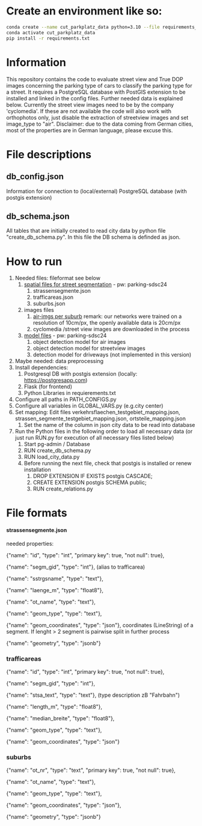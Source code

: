 # Create an environment like so:
```bash
conda create --name cut_parkplatz_data python=3.10 --file requirements_conda.txt
conda activate cut_parkplatz_data
pip install -r requirements.txt
```

# Information
This repository contains the code to evaluate street view and True DOP images concerning the parking type of cars to classify the parking type for a street. It requires a PostgreSQL database with PostGIS extension to be installed and linked in the config files. Further needed data is explained below. Currently the street view images need to be by the company 'cyclomedia'. If these are not available the code will also work with orthophotos only, just disable the extraction of streetview images and set image_type to "air".
Disclaimer: due to the data coming from German cities, most of the properties are in German language, please excuse this.

# File descriptions

## db_config.json
Information for connection to (local/external) PostgreSQL database (with postgis extension)

## db_schema.json
All tables that are initially created to read city data by python file "create_db_schema.py". In this file the DB schema is definded as json.


# How to run
1. Needed files: fileformat see below
   1. [spatial files for street segmentation](https://cloud.scadsai.uni-leipzig.de/index.php/s/HY4oEWz42C3mQsT) - pw: parking-sdsc24
      1. strassensegmente.json
      2. trafficareas.json
      3. suburbs.json
   2. images files
      1. [air-imgs per suburb](https://opendata.leipzig.de/dataset/luftbild-2022-stadt-leipzig) remark: our networks were trained on a resolution of 10cm/px, the openly available data is 20cm/px
      2. cyclomedia /street view images are downloaded in the process
   3. [model files](https://cloud.scadsai.uni-leipzig.de/index.php/s/HY4oEWz42C3mQsT) - pw: parking-sdsc24
      1. object detection model for air images
      2. object detection model for streetview images
      3. detection model for driveways (not implemented in this version)
2. Maybe needed: data preprocessing
3. Install dependencies:
   1. Postgresql DB with postgis extension (locally: https://postgresapp.com)
   2. Flask (for frontend)
   3. Python Libraries in requierements.txt
4. Configure all paths in PATH_CONFIGS.py
5. Configure all variables in GLOBAL_VARS.py (e.g.city center)
6. Set mapping: Edit files verkehrsflaechen_testgebiet_mapping.json, strassen_segmente_testgebiet_mapping.json, ortsteile_mapping.json
   1. Set the name of the column in json city data to be read into database
7. Run the Python files in the following order to load all necessary data (or just run RUN.py for execution of all necessary files listed below)
   1. Start pg-admin / Database
   2. RUN create_db_schema.py
   3. RUN load_city_data.py
   4. Before running the next file, check that postgis is installed or renew installation
      1. DROP EXTENSION IF EXISTS postgis CASCADE;
      2. CREATE EXTENSION postgis SCHEMA public;
      3. RUN create_relations.py
     
# File formats 

#### strassensegmente.json

needed properties:

{"name": "id", "type": "int", "primary key": true, "not null": true},

{"name": "segm_gid", "type": "int"}, (alias to trafficarea)

{"name": "sstrgsname", "type": "text"},

{"name": "laenge_m", "type": "float8"},

{"name": "ot_name", "type": "text"},

{"name": "geom_type", "type": "text"},

{"name": "geom_coordinates", "type": "json"}, coordinates (LineString) of a segment. If lenght > 2 segment is pairwise split in further process

{"name": "geometry", "type": "jsonb"}

### trafficareas

{"name": "id", "type": "int", "primary key": true, "not null": true},

{"name": "segm_gid", "type": "int"},

{"name": "stsa_text", "type": "text"}, (type description zB "Fahrbahn")

{"name": "length_m", "type": "float8"},

{"name": "median_breite", "type": "float8"},

{"name": "geom_type", "type": "text"},

{"name": "geom_coordinates", "type": "json"}

### suburbs

{"name": "ot_nr", "type": "text", "primary key": true, "not null": true},

{"name": "ot_name", "type": "text"},

{"name": "geom_type", "type": "text"},

{"name": "geom_coordinates", "type": "json"},

{"name": "geometry", "type": "jsonb"}
